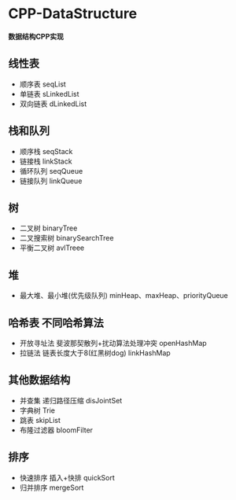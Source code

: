 # CPP-DataStructure
**数据结构CPP实现**


## 线性表
+ 顺序表   seqList
+ 单链表   sLinkedList
+ 双向链表 dLinkedList

## 栈和队列
+ 顺序栈   seqStack
+ 链接栈   linkStack
+ 循环队列 seqQueue
+ 链接队列 linkQueue

## 树
+ 二叉树    binaryTree
+ 二叉搜索树 binarySearchTree
+ 平衡二叉树 avlTreee

## 堆
+ 最大堆、最小堆(优先级队列) minHeap、maxHeap、priorityQueue

## 哈希表   不同哈希算法
+ 开放寻址法 斐波那契散列+扰动算法处理冲突  openHashMap
+ 拉链法    链表长度大于8(红黑树dog)       linkHashMap

## 其他数据结构
+ 并查集  递归路径压缩 disJointSet
+ 字典树  Trie
+ 跳表  skipList
+ 布隆过滤器 bloomFilter

## 排序
+ 快速排序   插入+快排   quickSort
+ 归并排序   mergeSort
